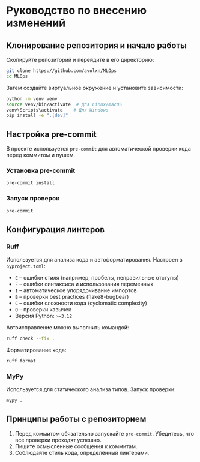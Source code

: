 # Руководство по внесению изменений

## Клонирование репозитория и начало работы

Скопируйте репозиторий и перейдите в его директорию:

```bash
git clone https://github.com/avolxn/MLOps
cd MLOps
```

Затем создайте виртуальное окружение и установите зависимости:

```bash
python -m venv venv
source venv/bin/activate  # Для Linux/macOS
venv\Scripts\activate    # Для Windows
pip install -e ".[dev]"
```

## Настройка pre-commit

В проекте используется `pre-commit` для автоматической проверки кода перед коммитом и пушем.

### Установка pre-commit

```bash
pre-commit install
```

### Запуск проверок

```bash
pre-commit
```


## Конфигурация линтеров

### Ruff

Используется для анализа кода и автоформатирования. Настроен в `pyproject.toml`:

- `E` – ошибки стиля (например, пробелы, неправильные отступы)
- `F` – ошибки синтаксиса и использования переменных
- `I` – автоматическое упорядочивание импортов
- `B` – проверки best practices (flake8-bugbear)
- `C` – ошибки сложности кода (cyclomatic complexity)
- `Q` – проверки кавычек
- Версия Python: `>=3.12`

Автоисправление можно выполнить командой:

```bash
ruff check --fix .
```

Форматирование кода:

```bash
ruff format .
```

### MyPy

Используется для статического анализа типов. Запуск проверки:

```bash
mypy .
```

## Принципы работы с репозиторием

1. Перед коммитом обязательно запускайте `pre-commit`. Убедитесь, что все проверки проходят успешно.
2. Пишите осмысленные сообщения к коммитам.
3. Соблюдайте стиль кода, определённый линтерами.
